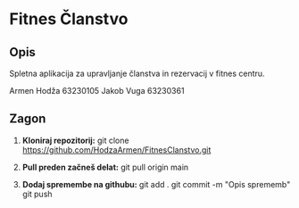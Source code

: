 # Fitnes Članstvo

## Opis
Spletna aplikacija za upravljanje članstva in rezervacij v fitnes centru.

Armen Hodža 63230105
Jakob Vuga 63230361

## Zagon

1. **Kloniraj repozitorij:**
  git clone https://github.com/HodzaArmen/FitnesClanstvo.git

2. **Pull preden začneš delat:**
   git pull origin main
   
3. **Dodaj spremembe na githubu:**
  git add .
  git commit -m "Opis sprememb"
  git push

